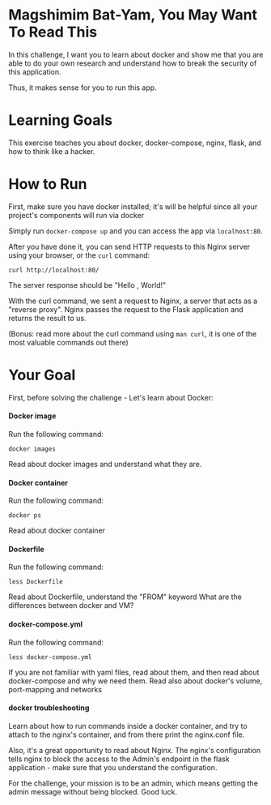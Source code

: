 # Magshimim Bat-Yam, You May Want To Read This

In this challenge, I want you to learn about docker and show me that you are able to do your own research and understand 
how to break the security of this application.

Thus, it makes sense for you to run this app.

# Learning Goals

This exercise teaches you about docker, docker-compose, nginx, flask, and how to think like a hacker.

# How to Run

First, make sure you have docker installed; it's will be helpful since all your project's components will run via docker

Simply run `docker-compose up` and you can access the app via `localhost:80`.

After you have done it, you can send HTTP requests to this Nginx server using your browser, or the `curl` command:

```
curl http://localhost:80/
```
The server response should be "Hello , World!"

With the curl command, we sent a request to Nginx, a server that acts as a "reverse proxy".
Nginx passes the request to the Flask application and returns the result to us.

(Bonus: read more about the curl command using `man curl`, it is one of the most valuable commands out there)

# Your Goal

First, before solving the challenge - Let's learn about Docker:

#### Docker image
Run the following command:

```
docker images
```

Read about docker images and understand what they are.

#### Docker container
Run the following command:

```
docker ps
```

Read about docker container

#### Dockerfile
Run the following command:

```
less Dockerfile
```

Read about Dockerfile, understand the "FROM" keyword
What are the differences between docker and VM?

#### docker-compose.yml
Run the following command:

```
less docker-compose.yml
```

If you are not familiar with yaml files, read about them, and then read about docker-compose and why we need them. Read also about docker's volume, port-mapping and networks

#### docker troubleshooting

Learn about how to run commands inside a docker container, and try to attach to the nginx's container, and from there print the nginx.conf file. 

Also, it's a great opportunity to read about Nginx. The nginx's configuration tells nginx to block the access to the Admin's endpoint in the flask application - make sure that you understand the configuration. 

For the challenge, your mission is to be an admin, which means getting the admin message without being blocked. Good luck.
